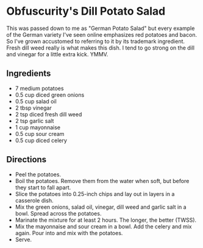 # Obfuscurity's Dill Potato Salad

This was passed down to me as "German Potato Salad" but every example of the German variety I've seen online emphasizes red potatoes and bacon. So I've grown accustomed to referring to it by its trademark ingredient. Fresh dill weed really is what makes this dish. I tend to go strong on the dill and vinegar for a little extra kick. YMMV.

## Ingredients

* 7 medium potatoes
* 0.5 cup diced green onions
* 0.5 cup salad oil
* 2 tbsp vinegar
* 2 tsp diced fresh dill weed
* 2 tsp garlic salt
* 1 cup mayonnaise
* 0.5 cup sour cream
* 0.5 cup diced celery

## Directions

* Peel the potatoes.
* Boil the potatoes. Remove them from the water when soft, but before they start to fall apart.
* Slice the potatoes into 0.25-inch chips and lay out in layers in a casserole dish.
* Mix the green onions, salad oil, vinegar, dill weed and garlic salt in a bowl. Spread across the potatoes.
* Marinate the mixture for at least 2 hours. The longer, the better (TWSS).
* Mix the mayonnaise and sour cream in a bowl. Add the celery and mix again. Pour into and mix with the potatoes.
* Serve.
